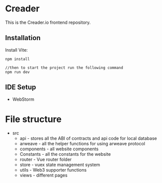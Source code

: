 # Creader

This is the Creader.io frontend repository.

## Installation

Install Vite:

```shell
npm install

//then to start the project run the following command
npm run dev
```
## IDE Setup

- WebStorm

# File structure
- src
    - api - stores all the ABI of contracts and api code for local database
    - arweave - all the helper functions for using arweave protocol
    - components - all website components
    - Constants - all the constants for the website
    - router - Vue router folder
    - store - vuex state management system
    - utils - Web3 supporter functions
    - views - different pages
